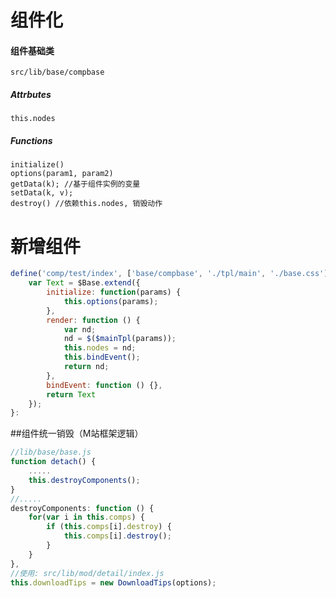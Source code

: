 组件化
========

#### 组件基础类

    src/lib/base/compbase

##### Attrbutes

    this.nodes

##### Functions

    initialize()
    options(param1, param2) 
    getData(k); //基于组件实例的变量
    setData(k, v);
    destroy() //依赖this.nodes, 销毁动作

新增组件
=======

```js
define('comp/test/index', ['base/compbase', './tpl/main', './base.css'], function ($Base, $mainTpl) {
    var Text = $Base.extend({
        initialize: function(params) {
            this.options(params);
        },
        render: function () {
            var nd;
            nd = $($mainTpl(params));
            this.nodes = nd;
            this.bindEvent();
            return nd;
        },
        bindEvent: function () {},
        return Text
    });
}:
```
##组件统一销毁（M站框架逻辑）

```js
//lib/base/base.js
function detach() {
    .....
    this.destroyComponents();
}
//.....
destroyComponents: function () {
    for(var i in this.comps) {
        if (this.comps[i].destroy) {
            this.comps[i].destroy();
        }
    }
},
//使用: src/lib/mod/detail/index.js
this.downloadTips = new DownloadTips(options);
```
